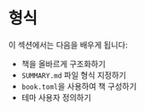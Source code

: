 # 형식

이 섹션에서는 다음을 배우게 됩니다:

- 책을 올바르게 구조화하기
- `SUMMARY.md` 파일 형식 지정하기
- `book.toml`을 사용하여 책 구성하기
- 테마 사용자 정의하기
